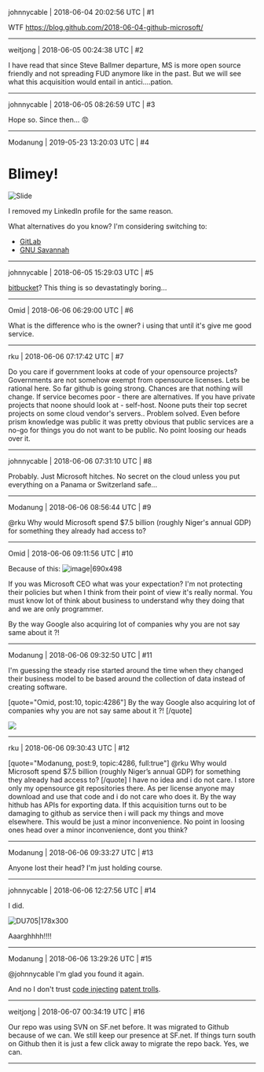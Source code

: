 johnnycable | 2018-06-04 20:02:56 UTC | #1

WTF https://blog.github.com/2018-06-04-github-microsoft/

-------------------------

weitjong | 2018-06-05 00:24:38 UTC | #2

I have read that since Steve Ballmer departure, MS is more open source friendly and not spreading FUD anymore like in the past. But we will see what this acquisition would entail in antici....pation.

-------------------------

johnnycable | 2018-06-05 08:26:59 UTC | #3

Hope so. Since then... :rage:

-------------------------

Modanung | 2019-05-23 13:20:03 UTC | #4

# **Blimey!**

![Slide](upload://pqR6JgDSqhaDwsJMNkOqSko1Q9Z.jpg)

I removed my LinkedIn profile for the same reason.

What alternatives do you know? I'm considering switching to:

- [GitLab](https://gitlab.com/)
- [GNU Savannah](https://savannah.gnu.org/)

-------------------------

johnnycable | 2018-06-05 15:29:03 UTC | #5

[bitbucket](https://bitbucket.org/?aceid=&adposition=1t1&adgroup=55499721116&campaign=1407242873&creative=270062206549&device=c&keyword=bitbucket&matchtype=e&network=g&placement=&ds_kids=p33211123384&ds_e=GOOGLE&ds_eid=700000001551985&ds_e1=GOOGLE&gclid=CjwKCAjw6djYBRB8EiwAoAF6ockxcQKrn-64AJTdDlcesmcbV3fkkjQDICTTbYvuYcwjP6zj748xxhoCsyMQAvD_BwE&gclsrc=aw.ds)?
This thing is so devastatingly boring...

-------------------------

Omid | 2018-06-06 06:29:00 UTC | #6

What is the difference who is the owner? i using that until it's give me good service.

-------------------------

rku | 2018-06-06 07:17:42 UTC | #7

Do you care if government looks at code of your opensource projects? Governments are not somehow exempt from opensource licenses. Lets be rational here. So far github is going strong. Chances are that nothing will change. If service becomes poor - there are alternatives. If you have private projects that noone should look at - self-host. Noone puts their top secret projects on some cloud vendor's servers.. Problem solved. Even before prism knowledge was public it was pretty obvious that public services are a no-go for things you do not want to be public. No point loosing our heads over it.

-------------------------

johnnycable | 2018-06-06 07:31:10 UTC | #8

Probably. Just Microsoft hitches. No secret on the cloud unless you put everything on a Panama or Switzerland safe...

-------------------------

Modanung | 2018-06-06 08:56:44 UTC | #9

@rku Why would Microsoft spend $7.5 billion (roughly Niger's annual GDP) for something they already had access to?

-------------------------

Omid | 2018-06-06 09:11:56 UTC | #10

Because of this: 
![image|690x498](upload://u0PqU6rODqjYYchzsgMKLilz35R.png)

If you was Microsoft CEO what was your expectation? I'm not protecting their policies but when I think from their point of view it's really normal. You must know lot of think about business to understand why they doing that and we are only programmer.

By the way Google also acquiring lot of companies why you are not say same about it ?!

-------------------------

Modanung | 2018-06-06 09:32:50 UTC | #11

I'm guessing the steady rise started around the time when they changed their business model to be based around the collection of data instead of creating software.

[quote="Omid, post:10, topic:4286"]
By the way Google also acquiring lot of companies why you are not say same about it ?!
[/quote]

<img src='//cdck-file-uploads-global.s3.dualstack.us-west-2.amazonaws.com/standard17/uploads/urho3d/original/2X/3/34bf1045859de975b9f4b6f52bbd9eeaedefd1bf.jpg'>

-------------------------

rku | 2018-06-06 09:30:43 UTC | #12

[quote="Modanung, post:9, topic:4286, full:true"]
@rku Why would Microsoft spend $7.5 billion (roughly Niger’s annual GDP) for something they already had access to?
[/quote]
I have no idea and i do not care. I store only my opensource git repositories there. As per license anyone may download and use that code and i do not care who does it. By the way hithub has APIs for exporting data. If this acquisition turns out to be damaging to github as service then i will pack my things and move elsewhere. This would be just a minor inconvenience. No point in loosing ones head over a minor inconvenience, dont you think?

-------------------------

Modanung | 2018-06-06 09:33:27 UTC | #13

Anyone lost their head? I'm just holding course.

-------------------------

johnnycable | 2018-06-06 12:27:56 UTC | #14

I did.

![DU705|178x300](upload://bZ2cwkEXH9U1U9volKBnxlub4b3.jpg)

Aaarghhhh!!!!

-------------------------

Modanung | 2018-06-06 13:29:26 UTC | #15

@johnnycable I'm glad you found it again.

And no I don't trust [code injecting](https://news.softpedia.com/news/visual-studio-2015-secretly-inserts-telemetry-code-into-c-plus-plus-binaries-505113.shtml) [patent trolls](http://techrights.org/2018/06/05/microsoft-and-troll-indirection/).

-------------------------

weitjong | 2018-06-07 00:34:19 UTC | #16

Our repo was using SVN on SF.net before. It was migrated to Github because of we can. We still keep our presence at SF.net. If things turn south on Github then it is just a few click away to migrate the repo back. Yes, we can.

-------------------------

